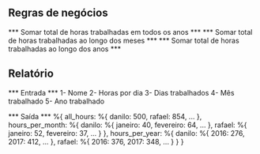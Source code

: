 ## Regras de negócios ##
*** Somar total de horas trabalhadas em todos os anos ***
*** Somar total de horas trabalhadas ao longo dos meses ***
*** Somar total de horas trabalhadas ao longo dos anos ***


## Relatório ##
*** Entrada ***
1- Nome
2- Horas por dia
3- Dias trabalhados
4- Mês trabalhado
5- Ano trabalhado

*** Saída ***
%{
  all_hours: %{
        danilo: 500,
        rafael: 854,
        ...
    },
  hours_per_month: %{
        danilo: %{
            janeiro: 40,
            fevereiro: 64,
            ...
        },
        rafael: %{
            janeiro: 52,
            fevereiro: 37,
            ...
        }
    },
  hours_per_year: %{
        danilo: %{
            2016: 276,
            2017: 412,
            ...
        },
        rafael: %{
            2016: 376,
            2017: 348,
            ...
        }
    }
}